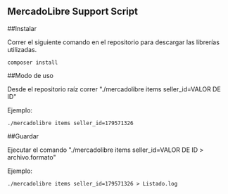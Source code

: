 ## MercadoLibre Support Script

##Instalar

Correr el siguiente comando en el repositorio para descargar las librerías utilizadas.
```
composer install
```
##Modo de uso

Desde el repositorio raíz correr "./mercadolibre items seller_id=VALOR DE ID"

Ejemplo:

```
./mercadolibre items seller_id=179571326
```
##Guardar

Ejecutar el comando "./mercadolibre items seller_id=VALOR DE ID > archivo.formato"

Ejemplo:

```
./mercadolibre items seller_id=179571326 > Listado.log
```

